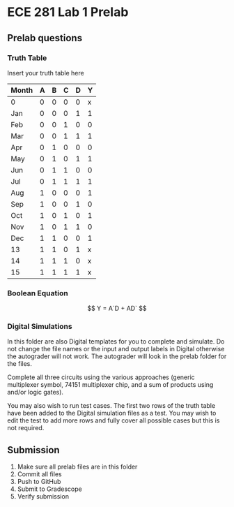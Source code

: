 # ECE 281 Lab 1 Prelab

## Prelab questions

### Truth Table

Insert your truth table here

| Month | A | B | C | D | Y |
|-------|---|---|---|---|---|
| 0     | 0 | 0 | 0 | 0 | x |
| Jan   | 0 | 0 | 0 | 1 | 1 |
| Feb   | 0 | 0 | 1 | 0 | 0 |
| Mar   | 0 | 0 | 1 | 1 | 1 |
| Apr   | 0 | 1 | 0 | 0 | 0 |
| May   | 0 | 1 | 0 | 1 | 1 |
| Jun   | 0 | 1 | 1 | 0 | 0 |
| Jul   | 0 | 1 | 1 | 1 | 1 |
| Aug   | 1 | 0 | 0 | 0 | 1 |
| Sep   | 1 | 0 | 0 | 1 | 0 |
| Oct   | 1 | 0 | 1 | 0 | 1 |
| Nov   | 1 | 0 | 1 | 1 | 0 |
| Dec   | 1 | 1 | 0 | 0 | 1 |
| 13    | 1 | 1 | 0 | 1 | x |
| 14    | 1 | 1 | 1 | 0 | x |
| 15    | 1 | 1 | 1 | 1 | x |

### Boolean Equation

$$
Y = A`D + AD`
$$

### Digital Simulations

In this folder are also Digital templates for you to complete and simulate.  Do not change the file names or the input and output labels in Digital otherwise the autograder will not work.  The autograder will look in the prelab folder for the files.

Complete all three circuits using the various approaches (generic multiplexer symbol, 74151 multiplexer chip, and a sum of products using and/or logic gates).

You may also wish to run test cases.  The first two rows of the truth table have been added to the Digital simulation files as a test.  You may wish to edit the test to add more rows and fully cover all possible cases but this is not required.

## Submission

1. Make sure all prelab files are in this folder
2. Commit all files
3. Push to GitHub
4. Submit to Gradescope
5. Verify submission
